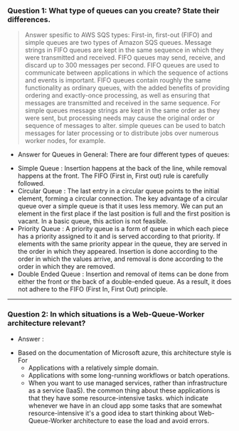 ### Question 1: What type of queues can you create? State their differences.

> Answer spesific to AWS SQS types: First-in, first-out (FIFO) and simple queues are two types of Amazon SQS queues. Message strings in FIFO queues are kept in the same sequence in which they were transmitted and received. FIFO queues may send, receive, and discard up to 300 messages per second. FIFO queues are used to communicate between applications in which the sequence of actions and events is important.
FIFO queues contain roughly the same functionality as ordinary queues, with the added benefits of providing ordering and exactly-once processing, as well as ensuring that messages are transmitted and received in the same sequence.
For simple queues message strings are kept in the same order as they were sent, but processing needs may cause the original order or sequence of messages to alter. simple queues can be used to batch messages for later processing or to distribute jobs over numerous worker nodes, for example.

- Answer for Queues in General:  There are four different types of queues:

 * Simple Queue : Insertion happens at the back of the line, while removal happens at the front. The FIFO (First in, First out) rule is carefully followed.
 * Circular Queue : The last entry in a circular queue points to the initial element, forming a circular connection. The key advantage of a circular queue over a simple queue is that it uses less memory. We can put an element in the first place if the last position is full and the first position is vacant. In a basic queue, this action is not feasible.
 * Priority Queue : A priority queue is a form of queue in which each piece has a priority assigned to it and is served according to that priority. If elements with the same priority appear in the queue, they are served in the order in which they appeared. Insertion is done according to the order in which the values arrive, and removal is done according to the order in which they are removed.
 * Double Ended Queue : Insertion and removal of items can be done from either the front or the back of a double-ended queue. As a result, it does not adhere to the FIFO (First In, First Out) principle.

--------

### Question 2: In which situations is a Web-Queue-Worker architecture relevant?

- Answer :
 * Based on the documentation of Microsoft azure, this architecture style is For 
    * Applications with a relatively simple domain.
    * Applications with some long-running workflows or batch operations.
    * When you want to use managed services, rather than infrastructure as a service (IaaS).
the common thing about these applications is that they have some resource-intensive tasks. which indicate whenever we have in an cloud app some tasks that are somewhat resource-intensive it's a good idea to start thinking about Web-Queue-Worker architecture to ease the load and avoid errors.
